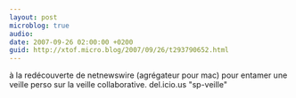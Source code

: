 ```yaml
---
layout: post
microblog: true
audio: 
date: 2007-09-26 02:00:00 +0200
guid: http://xtof.micro.blog/2007/09/26/t293790652.html
---
```

à la redécouverte de netnewswire (agrégateur pour mac) pour entamer une veille perso sur la veille collaborative. del.icio.us "sp-veille"
